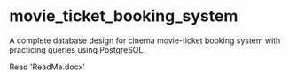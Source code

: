 # movie_ticket_booking_system
A complete database design for cinema movie-ticket booking system with practicing queries using PostgreSQL.


Read 'ReadMe.docx'
